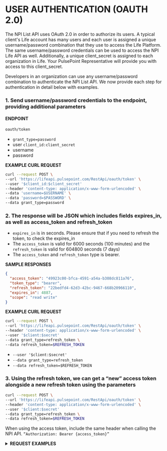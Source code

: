 # USER AUTHENTICATION (OAUTH 2.0)

The NPI List API uses OAuth 2.0 in order to authorize its users. A typical client's Life account has many users and each user is assigned a unique username/password combination that they use to access the Life Platform. The same username/password credentials can be used to access the NPI Life API as well. Additionally, a unique client_secret is assigned to each organization in Life. Your PulsePoint Representative will provide you with access to this client_secret.

Developers in an organization can use any username/password combination to authenticate the NPI List API. We now provide each step for authentication in detail below with examples.

### 1. Send username/password credentials to the endpoint, providing additional parameters

#### ENDPOINT

```txt
oauth/token
```

- `grant_type=password`
- user `client_id:client_secret`
- username
- password

**EXAMPLE CURL REQUEST**

```bash
curl --request POST \
--url 'https://lifeapi.pulsepoint.com/RestApi/oauth/token' \
--user '$client_id:$client_secret'
--header 'content-type: application/x-www-form-urlencoded' \
--data 'username=$USERNAME' \
--data 'password=$PASSWORD' \
--data grant_type=password
```

### 2. The response will be JSON which includes fields expires_in, as well as access_token and refresh_token

- `expires_in` is in seconds. Please ensure that if you need to refresh the token, to check the expires_in
- The `access_token` is valid for 6000 seconds (100 minutes) and the `refresh_token` is valid for 604800 seconds (7 days)
- The `access_token` and `refresh_token` type is bearer.

**SAMPLE RESPONSES**

```json
{
  "access_token": "49923c00-bfca-4591-a54a-b308dc811a76",
  "token_type": "bearer",
  "refresh_token": "22bedfd4-62d3-42bc-9467-668b20966110",
  "expires_in": 4887,
  "scope": "read write"
}
```

**EXAMPLE CURL REQUEST**

```bash
curl --request POST \
--url 'https://lifeapi.pulsepoint.com/RestApi/oauth/token' \
--header 'content-type: application/x-www-form-urlencoded' \
--user '$client:$secret'
--data grant_type=refresh_token \
--data refresh_token=$REFRESH_TOKEN

```

- `--user '$client:$secret'`
- `--data grant_type=refresh_token`
- `--data refresh_token=$REFRESH_TOKEN`

### 3. Using the refresh token, we can get a “new” access token alongside a new refresh token using the parameters

```bash
curl --request POST \
--url 'https://lifeapi.pulsepoint.com/RestApi/oauth/token' \
--header 'content-type: application/x-www-form-urlencoded' \
--user '$client:$secret'
--data grant_type=refresh_token \
--data refresh_token=$REFRESH_TOKEN
```

When using the access token, include the same header when calling the NPI API. `“Authorization: Bearer {access_token}”`

<details>
<summary>
    <strong>REQUEST EXAMPLES</strong>
</summary>
<br>
Below are a list of code examples for CURL, Python, Java and JavaScript
<br><br>

#### PYTHON

```python
import requests

url = "https://lifeapi.pulsepoint.com/RestApi/oauth/token"

payload = 'username=<your-username>&password=<your-password>&grant_type=password'
headers = {
  'Content-Type': 'application/x-www-form-urlencoded',
}

response = requests.request("POST", url, headers=headers, data=payload)

print(response.text)


```

---

#### JAVA

```java
OkHttpClient client = new OkHttpClient().newBuilder()
  .build();
MediaType mediaType = MediaType.parse("application/x-www-form-urlencoded");
RequestBody body = RequestBody.create(mediaType, "username=<your-username>&password=<your-password>&grant_type=password");
Request request = new Request.Builder()
  .url("https://lifeapi.pulsepoint.com/RestApi/oauth/token")
  .method("POST", body)
  .addHeader("Content-Type", "application/x-www-form-urlencoded")
  .build();
Response response = client.newCall(request).execute();
```

---

#### JAVASCRIPT

```javascript
const myHeaders = new Headers()
myHeaders.append('Content-Type', 'application/x-www-form-urlencoded')

const urlencoded = new URLSearchParams()
urlencoded.append('username', '<your-username>')
urlencoded.append('password', '<your-password>')
urlencoded.append('grant_type', 'password')

const requestOptions = {
  method: 'POST',
  headers: myHeaders,
  body: urlencoded,
  redirect: 'follow',
}

fetch('https://lifeapi.pulsepoint.com/RestApi/oauth/token', requestOptions)
  .then(response => response.text())
  .then(result => console.log(result))
  .catch(error => console.error(error))
```

</details>
